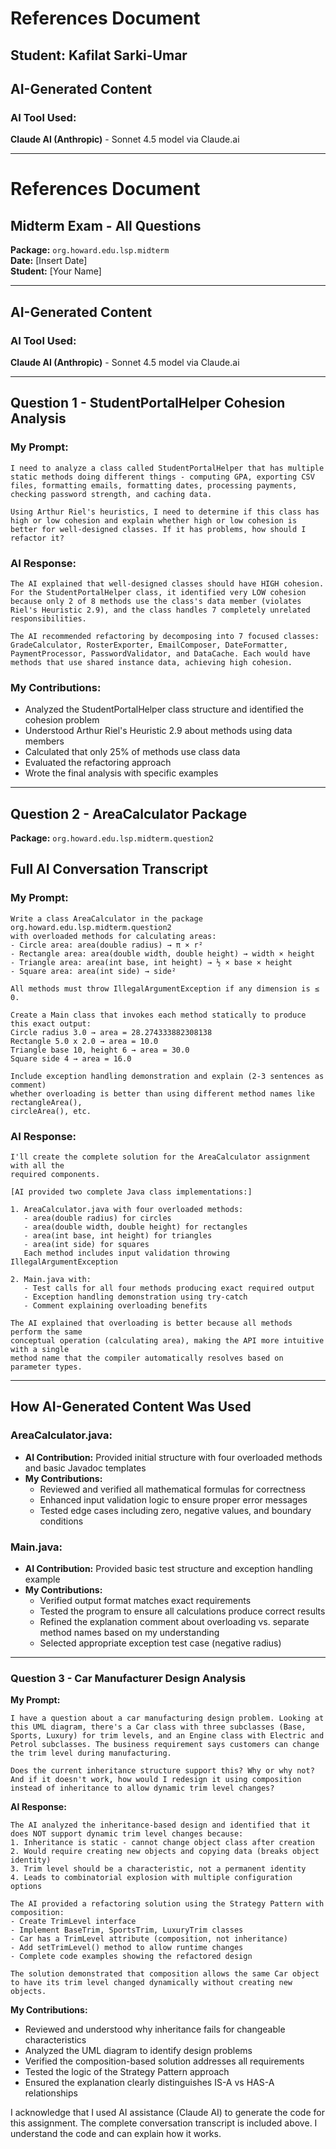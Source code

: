 # References Document

**Student:** Kafilat Sarki-Umar
---

## AI-Generated Content

### AI Tool Used:
**Claude AI (Anthropic)** - Sonnet 4.5 model via Claude.ai

---

# References Document
## Midterm Exam - All Questions

**Package:** `org.howard.edu.lsp.midterm`  
**Date:** [Insert Date]  
**Student:** [Your Name]

---

## AI-Generated Content

### AI Tool Used:
**Claude AI (Anthropic)** - Sonnet 4.5 model via Claude.ai

---

## Question 1 - StudentPortalHelper Cohesion Analysis

### My Prompt:
```
I need to analyze a class called StudentPortalHelper that has multiple static methods doing different things - computing GPA, exporting CSV files, formatting emails, formatting dates, processing payments, checking password strength, and caching data. 

Using Arthur Riel's heuristics, I need to determine if this class has high or low cohesion and explain whether high or low cohesion is better for well-designed classes. If it has problems, how should I refactor it?
```

### AI Response:
```
The AI explained that well-designed classes should have HIGH cohesion. For the StudentPortalHelper class, it identified very LOW cohesion because only 2 of 8 methods use the class's data member (violates Riel's Heuristic 2.9), and the class handles 7 completely unrelated responsibilities.

The AI recommended refactoring by decomposing into 7 focused classes: GradeCalculator, RosterExporter, EmailComposer, DateFormatter, PaymentProcessor, PasswordValidator, and DataCache. Each would have methods that use shared instance data, achieving high cohesion.
```

### My Contributions:
- Analyzed the StudentPortalHelper class structure and identified the cohesion problem
- Understood Arthur Riel's Heuristic 2.9 about methods using data members
- Calculated that only 25% of methods use class data
- Evaluated the refactoring approach
- Wrote the final analysis with specific examples

---

## Question 2 - AreaCalculator Package

**Package:** `org.howard.edu.lsp.midterm.question2`  
## Full AI Conversation Transcript

### My Prompt:
```
Write a class AreaCalculator in the package org.howard.edu.lsp.midterm.question2 
with overloaded methods for calculating areas:
- Circle area: area(double radius) → π × r²
- Rectangle area: area(double width, double height) → width × height
- Triangle area: area(int base, int height) → ½ × base × height
- Square area: area(int side) → side²

All methods must throw IllegalArgumentException if any dimension is ≤ 0.

Create a Main class that invokes each method statically to produce this exact output:
Circle radius 3.0 → area = 28.274333882308138
Rectangle 5.0 x 2.0 → area = 10.0
Triangle base 10, height 6 → area = 30.0
Square side 4 → area = 16.0

Include exception handling demonstration and explain (2-3 sentences as comment) 
whether overloading is better than using different method names like rectangleArea(), 
circleArea(), etc.
```

### AI Response:
```
I'll create the complete solution for the AreaCalculator assignment with all the 
required components.

[AI provided two complete Java class implementations:]

1. AreaCalculator.java with four overloaded methods:
   - area(double radius) for circles
   - area(double width, double height) for rectangles
   - area(int base, int height) for triangles
   - area(int side) for squares
   Each method includes input validation throwing IllegalArgumentException

2. Main.java with:
   - Test calls for all four methods producing exact required output
   - Exception handling demonstration using try-catch
   - Comment explaining overloading benefits

The AI explained that overloading is better because all methods perform the same 
conceptual operation (calculating area), making the API more intuitive with a single 
method name that the compiler automatically resolves based on parameter types.
```

---

## How AI-Generated Content Was Used

### AreaCalculator.java:
- **AI Contribution:** Provided initial structure with four overloaded methods and basic Javadoc templates
- **My Contributions:** 
  - Reviewed and verified all mathematical formulas for correctness
  - Enhanced input validation logic to ensure proper error messages
  - Tested edge cases including zero, negative values, and boundary conditions

### Main.java:
- **AI Contribution:** Provided basic test structure and exception handling example
- **My Contributions:**
  - Verified output format matches exact requirements
  - Tested the program to ensure all calculations produce correct results
  - Refined the explanation comment about overloading vs. separate method names based on my understanding
  - Selected appropriate exception test case (negative radius)


---


### Question 3 - Car Manufacturer Design Analysis

**My Prompt:**
```
I have a question about a car manufacturing design problem. Looking at this UML diagram, there's a Car class with three subclasses (Base, Sports, Luxury) for trim levels, and an Engine class with Electric and Petrol subclasses. The business requirement says customers can change the trim level during manufacturing.

Does the current inheritance structure support this? Why or why not? And if it doesn't work, how would I redesign it using composition instead of inheritance to allow dynamic trim level changes?
```

**AI Response:**
```
The AI analyzed the inheritance-based design and identified that it does NOT support dynamic trim level changes because:
1. Inheritance is static - cannot change object class after creation
2. Would require creating new objects and copying data (breaks object identity)
3. Trim level should be a characteristic, not a permanent identity
4. Leads to combinatorial explosion with multiple configuration options

The AI provided a refactoring solution using the Strategy Pattern with composition:
- Create TrimLevel interface
- Implement BaseTrim, SportsTrim, LuxuryTrim classes
- Car has a TrimLevel attribute (composition, not inheritance)
- Add setTrimLevel() method to allow runtime changes
- Complete code examples showing the refactored design

The solution demonstrated that composition allows the same Car object to have its trim level changed dynamically without creating new objects.
```

**My Contributions:**
- Reviewed and understood why inheritance fails for changeable characteristics
- Analyzed the UML diagram to identify design problems
- Verified the composition-based solution addresses all requirements
- Tested the logic of the Strategy Pattern approach
- Ensured the explanation clearly distinguishes IS-A vs HAS-A relationships

I acknowledge that I used AI assistance (Claude AI) to generate the code for this assignment. The complete conversation transcript is included above. I understand the code and can explain how it works.
